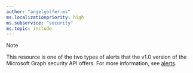 ```yaml
---
author: "angelgolfer-ms"
ms.localizationpriority: high
ms.subservice: "security"
ms.topic: include
---
```


<!-- markdownlint-disable MD041-->
>[!NOTE]
>This resource is one of the two types of alerts that the v1.0 version of the Microsoft Graph security API offers. 
>For more information, see [alerts](/graph/api/resources/security-api-overview?view=graph-rest-v1.0&preserve-view=true#alerts).

